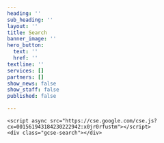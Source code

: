 ```yaml
---
heading: ''
sub_heading: ''
layout: ''
title: Search
banner_image: ''
hero_button:
  text: ''
  href: ''
textline: ''
services: []
partners: []
show_news: false
show_staff: false
published: false

---
```

    <script async src="https://cse.google.com/cse.js?cx=001561943184230222942:x0jr0rfustm"></script>
    <div class="gcse-search"></div>